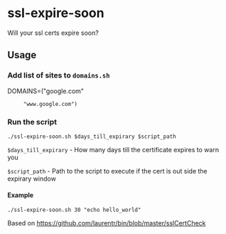 # ssl-expire-soon
Will your ssl certs expire soon?

## Usage

### Add list of sites to `domains.sh`

DOMAINS=("google.com"

         "www.google.com")

### Run the script

```
./ssl-expire-soon.sh $days_till_expirary $script_path
```

`$days_till_expirary` - How many days till the certificate expires to warn you

`$script_path` - Path to the script to execute if the cert is out side the expirary window

#### Example
```
./ssl-expire-soon.sh 30 "echo hello_world"
```

Based on https://github.com/laurentr/bin/blob/master/sslCertCheck
